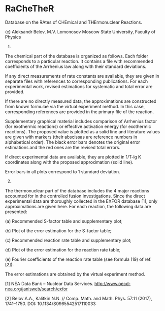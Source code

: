 # RaCheTheR
Database on the RAtes of CHEmical and THErmonuclear Reactions.

(c) Aleksandr Belov, M.V. Lomonosov Moscow State University, Faculty of Physics

1)

The chemical part of the database is organized as follows. Each folder corresponds to a particular reaction. It contains a file with recommended coefficients of the Arrhenius law along with their standard deviations.

If any direct measurements of rate constants are available, they are given in separate files with references to corresponding publications. For each experimental work, revised estimations for systematic and total error are provided.

If there are no directly measured data, the approximations are constructed from known formulae via the virtual experiment method. In this case, corresponding references are provided in the primary file of the reaction.

Supplementary graphical material includes comparison of Arrhenius factor (for exothermic reactions) or effective activation energy (for exothermic reactions). The proposed value is plotted as a solid line and literature values are given with markers (their abscissas are reference numbers in alphabetical order). The black error bars denotes the original error estimations and the red ones are the revised total errors. 

If direct experimental data are available, they are plotted in 1/T-lg K coordinates along with the proposed approximation (solid line).

Error bars in all plots correspond to 1 standard deviation.

2)

The thermonuclear part of the database includes the 4 major reactions accounted for in the controlled fusion investigations. Since the direct experimental data are thoroughly collected in the EXFOR database [1], only approximations are given here. For each reaction, the following data are presented:

(a) Recommended S-factor table and supplementary plot;

(b) Plot of the error estimation for the S-factor table;

(c) Recommended reaction rate table and supplementary plot;

(d) Plot of the error estimation for the reaction rate table;

(e) Fourier coefficients of the reaction rate table (see formula (19) of ref. [2]).

The error estimations are obtained by the virtual experiment method.

[1] NEA Data Bank – Nuclear Data Services. http://www.oecd-nea.org/janisweb/search/exfor

[2] Belov A.A., Kalitkin N.N. // Comp. Math. and Math. Phys. 57:11 (2017), 1741–1750. DOI: 10.1134/S0965542517110033

